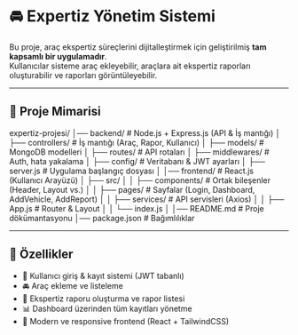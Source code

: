 # 🚘 Expertiz Yönetim Sistemi

Bu proje, araç ekspertiz süreçlerini dijitalleştirmek için geliştirilmiş **tam kapsamlı bir uygulamadır**.  
Kullanıcılar sisteme araç ekleyebilir, araçlara ait ekspertiz raporları oluşturabilir ve raporları görüntüleyebilir.  

---

## 📂 Proje Mimarisi

expertiz-projesi/
│── backend/ # Node.js + Express.js (API & İş mantığı)
│ ├── controllers/ # İş mantığı (Araç, Rapor, Kullanıcı)
│ ├── models/ # MongoDB modelleri
│ ├── routes/ # API rotaları
│ ├── middlewares/ # Auth, hata yakalama
│ ├── config/ # Veritabanı & JWT ayarları
│ ├── server.js # Uygulama başlangıç dosyası
│
│── frontend/ # React.js (Kullanıcı Arayüzü)
│ ├── src/
│ │ ├── components/ # Ortak bileşenler (Header, Layout vs.)
│ │ ├── pages/ # Sayfalar (Login, Dashboard, AddVehicle, AddReport)
│ │ ├── services/ # API servisleri (Axios)
│ │ ├── App.js # Router & Layout
│ │ └── index.js
│
│── README.md # Proje dökümantasyonu
│── package.json # Bağımlılıklar

---

## 🚀 Özellikler

- 🔐 Kullanıcı giriş & kayıt sistemi (JWT tabanlı)  
- 🚘 Araç ekleme ve listeleme  
- 📑 Ekspertiz raporu oluşturma ve rapor listesi  
- 📊 Dashboard üzerinden tüm kayıtları yönetme  
- 🎨 Modern ve responsive frontend (React + TailwindCSS)  

